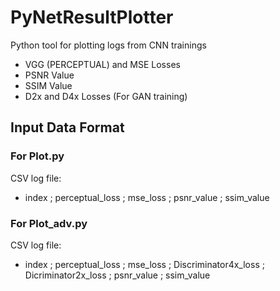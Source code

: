 # PyNetResultPlotter
Python tool for plotting logs from CNN trainings

- VGG (PERCEPTUAL) and MSE Losses
- PSNR Value
- SSIM Value
- D2x and D4x Losses (For GAN training)

## Input Data Format

### For Plot.py
CSV log file: 
* index ; perceptual_loss ; mse_loss ; psnr_value ; ssim_value

### For Plot_adv.py
CSV log file: 
* index ; perceptual_loss ; mse_loss ; Discriminator4x_loss ; Dicriminator2x_loss ; psnr_value ; ssim_value
